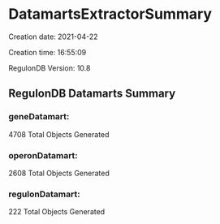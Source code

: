 # DatamartsExtractorSummary 
Creation date: 2021-04-22
 
Creation time: 16:55:09
 
RegulonDB Version: 10.8 

## RegulonDB Datamarts Summary 

 ### geneDatamart: 
 4708 Total Objects Generated
 ### operonDatamart: 
 2608 Total Objects Generated
 ### regulonDatamart: 
 222 Total Objects Generated